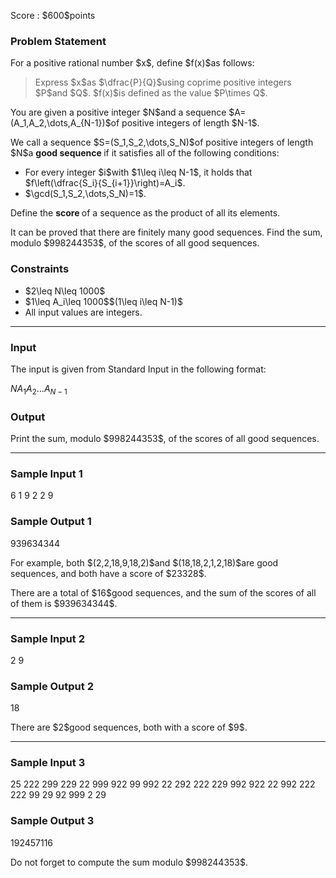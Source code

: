 
<div>

<span>

<span>

<p>
Score : $600$points
</p>

<div>

<section>

### **Problem Statement**

<p>
For a positive rational number $x$, define $f(x)$as follows:
</p>

<blockquote>

<p>
Express $x$as $\dfrac{P}{Q}$using coprime positive integers $P$and $Q$. $f(x)$is defined as the value $P\times Q$.
</p>

</blockquote>

<p>
You are given a positive integer $N$and a sequence $A=(A_1,A_2,\dots,A_{N-1})$of positive integers of length $N-1$.
</p>

<p>
We call a sequence $S=(S_1,S_2,\dots,S_N)$of positive integers of length $N$a 
<strong>
good sequence
</strong>
if it satisfies all of the following conditions:
</p>

<ul>

<li>
For every integer $i$with $1\leq i\leq N-1$, it holds that $f\left(\dfrac{S_i}{S_{i+1}}\right)=A_i$.
</li>

<li>
$\gcd(S_1,S_2,\dots,S_N)=1$.
</li>

</ul>

<p>
Define the 
<strong>
score
</strong>
of a sequence as the product of all its elements.
</p>

<p>
It can be proved that there are finitely many good sequences. Find the sum, modulo $998244353$, of the scores of all good sequences.
</p>

</section>

</div>

<div>

<section>

### **Constraints**

<ul>

<li>
$2\leq N\leq 1000$
</li>

<li>
$1\leq A_i\leq 1000$$(1\leq i\leq N-1)$
</li>

<li>
All input values are integers.
</li>

</ul>

</section>

</div>

---

<div>

<div>

<section>

### **Input**

<p>
The input is given from Standard Input in the following format:
</p>

<div>

$N$$A_1$$A_2$$\dots$$A_{N-1}$
</div>

</section>

</div>

<div>

<section>

### **Output**

<p>
Print the sum, modulo $998244353$, of the scores of all good sequences.
</p>

</section>

</div>

</div>

---

<div>

<section>

### **Sample Input 1**

<div>

6
1 9 2 2 9

</div>

</section>

</div>

<div>

<section>

### **Sample Output 1**

<div>

939634344

</div>

<p>
For example, both $(2,2,18,9,18,2)$and $(18,18,2,1,2,18)$are good sequences, and both have a score of $23328$.
</p>

<p>
There are a total of $16$good sequences, and the sum of the scores of all of them is $939634344$.
</p>

</section>

</div>

---

<div>

<section>

### **Sample Input 2**

<div>

2
9

</div>

</section>

</div>

<div>

<section>

### **Sample Output 2**

<div>

18

</div>

<p>
There are $2$good sequences, both with a score of $9$.
</p>

</section>

</div>

---

<div>

<section>

### **Sample Input 3**

<div>

25
222 299 229 22 999 922 99 992 22 292 222 229 992 922 22 992 222 222 99 29 92 999 2 29

</div>

</section>

</div>

<div>

<section>

### **Sample Output 3**

<div>

192457116

</div>

<p>
Do not forget to compute the sum modulo $998244353$.
</p>

</section>

</div>

</span>

</span>

</div>
